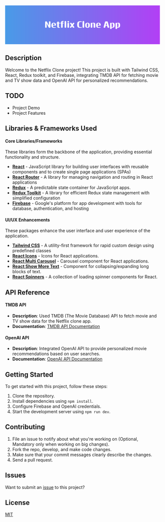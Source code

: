 
![Netflix Clone App](./src/assets/readme-title.png)

## Description
Welcome to the Netflix Clone project! This project is built with Tailwind CSS, React, Redux toolkit, and Firebase, integrating TMDB API for fetching movie and TV show data and OpenAI API for personalized recommendations.

## TODO
- Project Demo
- Project Features

## Libraries & Frameworks Used

#### Core Libraries/Frameworks
These libraries form the backbone of the application, providing essential functionality and structure.

- **[React](https://react.dev/)** - JavaScript library for building user interfaces with reusable components and to create single page applications (SPAs)
- **[React Router](https://reactrouter.com/en/main)** - A library for managing navigation and routing in React applications
- **[Redux](https://redux.js.org/)** - A predictable state container for JavaScript apps.
- **[Redux Toolkit](https://redux-toolkit.js.org/)** - A library for efficient Redux state management with simplified configuration
- **[Firebase](https://firebase.google.com/)** - Google's platform for app development with tools for database, authentication, and hosting

#### UI/UX Enhancements
These packages enhance the user interface and user experience of the application.

- **[Tailwind CSS](https://tailwindcss.com/)** - A utility-first framework for rapid custom design using predefined classes
- **[React Icons](https://react-icons.github.io/react-icons/)** - Icons for React applications.
- **[React Multi Carousel](https://www.npmjs.com/package/react-multi-carousel)** - Carousel component for React applications.
- **[React Show More Text](https://www.npmjs.com/package/react-show-more-text)** - Component for collapsing/expanding long blocks of text.
- **[React Spinners](https://www.davidhu.io/react-spinners/)** - A collection of loading spinner components for React.

## API Reference

#### TMDB API
- **Description**: Used TMDB (The Movie Database) API to fetch movie and TV show data for the Netflix clone app.
- **Documentation**: [TMDB API Documentation](https://www.themoviedb.org/documentation/api)

#### OpenAI API
- **Description**: Integrated OpenAI API to provide personalized movie recommendations based on user searches.
- **Documentation**: [OpenAI API Documentation](https://platform.openai.com/docs/introduction)

## Getting Started
To get started with this project, follow these steps:

1. Clone the repository.
2. Install dependencies using `npm install`.
3. Configure Firebase and OpenAI credentials.
4. Start the development server using `npm run dev`.

## Contributing
1. File an issue to notify about what you're working on (Optional, Mandatory only when working on big changes).
2. Fork the repo, develop, and make code changes.
3. Make sure that your commit messages clearly describe the changes.
4. Send a pull request.

## Issues
Want to submit an [issue](https://github.com/neerajsingh869/netflix/issues) to this project?

## License
[MIT](https://choosealicense.com/licenses/mit/)